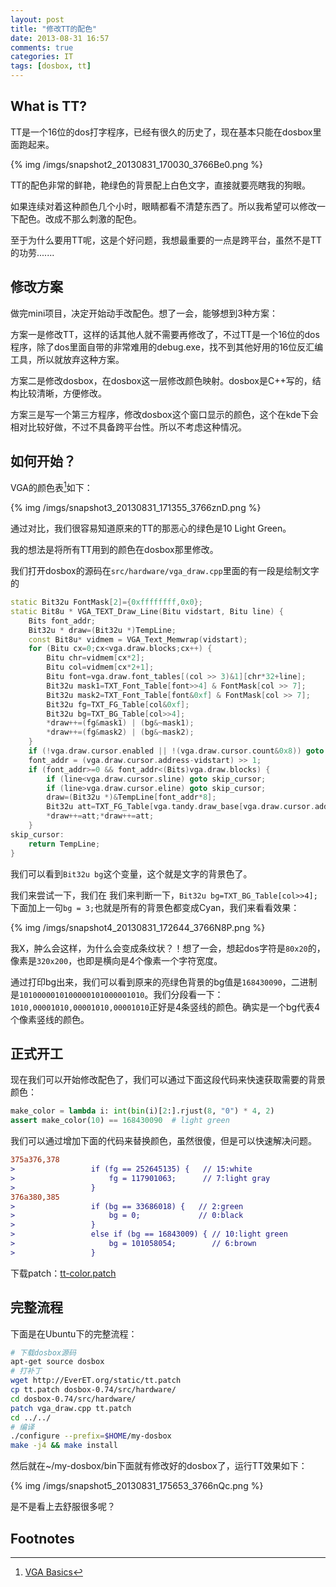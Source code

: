 ```yaml
---
layout: post
title: "修改TT的配色"
date: 2013-08-31 16:57
comments: true
categories: IT
tags: [dosbox, tt]
---
```


## What is TT?
TT是一个16位的dos打字程序，已经有很久的历史了，现在基本只能在dosbox里面跑起来。

{% img /imgs/snapshot2_20130831_170030_3766Be0.png %}

TT的配色非常的鲜艳，艳绿色的背景配上白色文字，直接就要亮瞎我的狗眼。

如果连续对着这种颜色几个小时，眼睛都看不清楚东西了。所以我希望可以修改一下配色。改成不那么刺激的配色。

<!-- more -->

至于为什么要用TT呢，这是个好问题，我想最重要的一点是跨平台，虽然不是TT的功劳.......

## 修改方案

做完mini项目，决定开始动手改配色。想了一会，能够想到3种方案：

方案一是修改TT，这样的话其他人就不需要再修改了，不过TT是一个16位的dos程序，除了dos里面自带的非常难用的debug.exe，找不到其他好用的16位反汇编工具，所以就放弃这种方案。

方案二是修改dosbox，在dosbox这一层修改颜色映射。dosbox是C++写的，结构比较清晰，方便修改。

方案三是写一个第三方程序，修改dosbox这个窗口显示的颜色，这个在kde下会相对比较好做，不过不具备跨平台性。所以不考虑这种情况。

## 如何开始？

VGA的颜色表[^1]如下：

{% img /imgs/snapshot3_20130831_171355_3766znD.png %}

通过对比，我们很容易知道原来的TT的那恶心的绿色是10 Light Green。

我的想法是将所有TT用到的颜色在dosbox那里修改。

我们打开dosbox的源码在`src/hardware/vga_draw.cpp`里面的有一段是绘制文字的

``` cpp
static Bit32u FontMask[2]={0xffffffff,0x0};
static Bit8u * VGA_TEXT_Draw_Line(Bitu vidstart, Bitu line) {
    Bits font_addr;
    Bit32u * draw=(Bit32u *)TempLine;
    const Bit8u* vidmem = VGA_Text_Memwrap(vidstart);
    for (Bitu cx=0;cx<vga.draw.blocks;cx++) {
        Bitu chr=vidmem[cx*2];
        Bitu col=vidmem[cx*2+1];
        Bitu font=vga.draw.font_tables[(col >> 3)&1][chr*32+line];
        Bit32u mask1=TXT_Font_Table[font>>4] & FontMask[col >> 7];
        Bit32u mask2=TXT_Font_Table[font&0xf] & FontMask[col >> 7];
        Bit32u fg=TXT_FG_Table[col&0xf];
        Bit32u bg=TXT_BG_Table[col>>4];
        *draw++=(fg&mask1) | (bg&~mask1);
        *draw++=(fg&mask2) | (bg&~mask2);
    }
    if (!vga.draw.cursor.enabled || !(vga.draw.cursor.count&0x8)) goto skip_cursor;
    font_addr = (vga.draw.cursor.address-vidstart) >> 1;
    if (font_addr>=0 && font_addr<(Bits)vga.draw.blocks) {
        if (line<vga.draw.cursor.sline) goto skip_cursor;
        if (line>vga.draw.cursor.eline) goto skip_cursor;
        draw=(Bit32u *)&TempLine[font_addr*8];
        Bit32u att=TXT_FG_Table[vga.tandy.draw_base[vga.draw.cursor.address+1]&0xf];
        *draw++=att;*draw++=att;
    }
skip_cursor:
    return TempLine;
}
```
我们可以看到`Bit32u bg`这个变量，这个就是文字的背景色了。

我们来尝试一下，我们在
我们来判断一下，`Bit32u bg=TXT_BG_Table[col>>4];`下面加上一句`bg = 3;`也就是所有的背景色都变成Cyan，我们来看看效果：

{% img /imgs/snapshot4_20130831_172644_3766N8P.png %}

我X，肿么会这样，为什么会变成条纹状？！想了一会，想起dos字符是`80x20`的，像素是`320x200`，也即是横向是4个像素一个字符宽度。

通过打印bg出来，我们可以看到原来的亮绿色背景的bg值是`168430090`，二进制是`1010000010100000101000001010`。我们分段看一下： `1010,00001010,00001010,00001010`正好是4条竖线的颜色。确实是一个bg代表4个像素竖线的颜色。

## 正式开工

现在我们可以开始修改配色了，我们可以通过下面这段代码来快速获取需要的背景颜色：

``` python
make_color = lambda i: int(bin(i)[2:].rjust(8, "0") * 4, 2)
assert make_color(10) == 168430090  # light green
```

我们可以通过增加下面的代码来替换颜色，虽然很傻，但是可以快速解决问题。

``` diff
375a376,378
>                 if (fg == 252645135) {   // 15:white
>                     fg = 117901063;      // 7:light gray
>                 }
376a380,385
>                 if (bg == 33686018) {   // 2:green
>                     bg = 0;             // 0:black
>                 }
>                 else if (bg == 16843009) { // 10:light green
>                     bg = 101058054;        // 6:brown
>                 }
```

下载patch：[tt-color.patch](/static/tt.patch )

## 完整流程

下面是在Ubuntu下的完整流程：

``` bash
# 下载dosbox源码
apt-get source dosbox
# 打补丁
wget http://EverET.org/static/tt.patch
cp tt.patch dosbox-0.74/src/hardware/
cd dosbox-0.74/src/hardware/
patch vga_draw.cpp tt.patch
cd ../../
# 编译
./configure --prefix=$HOME/my-dosbox
make -j4 && make install
```

然后就在~/my-dosbox/bin下面就有修改好的dosbox了，运行TT效果如下：

{% img /imgs/snapshot5_20130831_175653_3766nQc.png %}

是不是看上去舒服很多呢？

## Footnotes

[^1]: [VGA Basics](http://www.brackeen.com/vga/basics.html )
